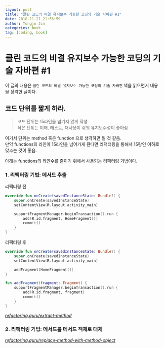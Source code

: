 ```yaml
---
layout: post
title: "클린 코드의 비결 유지보수 가능한 코딩의 기술 자바편 #1"
date: 2018-11-21 21:56:59
author: Yongju Jin
categories: book
tag: [coding, book]
---
```

# 클린 코드의 비결 유지보수 가능한 코딩의 기술 자바편 #1

이 글의 내용은 `클린 코드의 비결 유지보수 가능한 코딩의 기술 자바편` 책을 읽으면서 내용을 정리한 글이다.

## 코드 단위를 짧게 하라.

> 코드 단위는 15라인을 넘기지 않게 작성  
> 작은 단위는 이해, 테스트, 재사용이 쉬워 유지보수성이 좋아짐

여기서 단위는 method 혹은 function 으로 생각하면 될 것 같음.  
만약 functions의 라인이 15라인을 넘어가게 된다면 리팩터링을 통해서 15랑인 이하로 맞추는 것이 좋음.

아래는 functions의 라인수를 줄이기 위해서 사용되는 리팩터링 기법이다.

### 1. 리팩터링 기법: 메서드 추출  

리팩터링 전

```kotlin
override fun onCreate(savedInstanceState: Bundle?) {
    super.onCreate(savedInstanceState)
    setContentView(R.layout.activity_main)

    supportFragmentManager.beginTransaction().run {
        add(R.id.fragment, HomeFragment())
        commit()
    }
}
```

리팩터링 후

```kotlin
override fun onCreate(savedInstanceState: Bundle?) {
    super.onCreate(savedInstanceState)
    setContentView(R.layout.activity_main)

    addFragment(HomeFragment())
}

fun addFragment(fragment: Fragment) {
    supportFragmentManager.beginTransaction().run {
        add(R.id.fragment, fragment)
        commit()
    }
}
```

[_refactoring.guru/extract-method_](https://refactoring.guru/extract-method)

### 2. 리팩터링 기법: 메서드를 메서드 객체로 대체

[_refactoring.guru/replace-method-with-method-object_](https://refactoring.guru/replace-method-with-method-object)